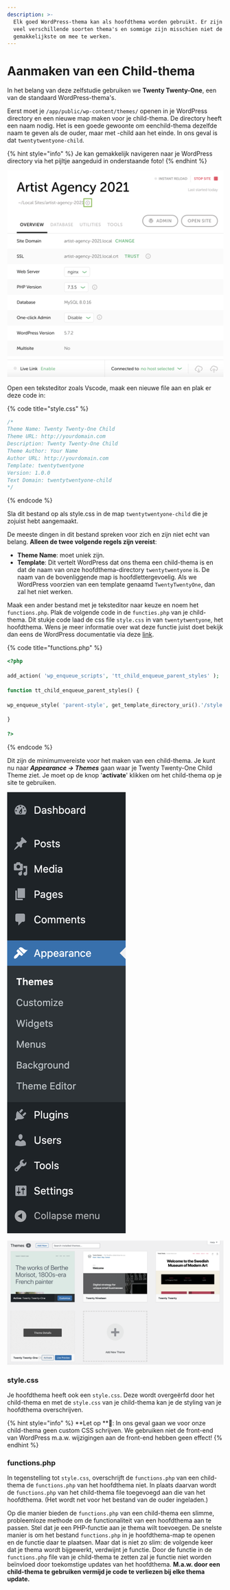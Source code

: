 ```yaml
---
description: >-
  Elk goed WordPress-thema kan als hoofdthema worden gebruikt. Er zijn echter
  veel verschillende soorten thema's en sommige zijn misschien niet de
  gemakkelijkste om mee te werken.
---
```


# Aanmaken van een Child-thema

In het belang van deze zelfstudie gebruiken we **Twenty Twenty-One**, een van de standaard WordPress-thema's.

Eerst moet je `/app/public/wp-content/themes/` openen in je WordPress directory en een nieuwe map maken voor je child-thema. De directory heeft een naam nodig. Het is een goede gewoonte om een ​​child-thema dezelfde naam te geven als de ouder, maar met -child aan het einde. In ons geval is dat `twentytwentyone-child`.

{% hint style="info" %}
Je kan gemakkelijk navigeren naar je WordPress directory via het pijltje aangeduid in onderstaande foto! 
{% endhint %}

![](<../../.gitbook/assets/image (10).png>)

Open een teksteditor zoals Vscode, maak een nieuwe file aan en plak er deze code in:

{% code title="style.css" %}
```css
/*
Theme Name: Twenty Twenty-One Child
Theme URL: http://yourdomain.com
Description: Twenty Twenty-One Child
Theme Author: Your Name
Author URL: http://yourdomain.com
Template: twentytwentyone
Version: 1.0.0
Text Domain: twentytwentyone-child
*/
```
{% endcode %}

Sla dit bestand op als style.css in de map `twentytwentyone-child` die je zojuist hebt aangemaakt.

De meeste dingen in dit bestand spreken voor zich en zijn niet echt van belang. **Alleen de twee volgende regels zijn vereist**:

* **Theme Name**: moet uniek zijn.
* **Template**: Dit vertelt WordPress dat ons thema een child-thema is en dat de naam van onze hoofdthema-directory `twentytwentyone` is. De naam van de bovenliggende map is hoofdlettergevoelig. Als we WordPress voorzien van een template genaamd `TwentyTwentyOne`, dan zal het niet werken.

Maak een ander bestand met je teksteditor naar keuze en noem het `functions.php`. Plak de volgende code in de `functies.php` van je child-thema. Dit stukje code laad de css file `style.css` in van `twentytwentyone`, het hoofdthema. Wens je meer informatie over wat deze functie juist doet bekijk dan eens de WordPress documentatie via deze [link](https://developer.wordpress.org/themes/advanced-topics/child-themes/).

{% code title="functions.php" %}
```php
<?php

add_action( 'wp_enqueue_scripts', 'tt_child_enqueue_parent_styles' );

function tt_child_enqueue_parent_styles() {

wp_enqueue_style( 'parent-style', get_template_directory_uri().'/style.css' );

}

?>
```
{% endcode %}

Dit zijn de minimumvereiste voor het maken van een child-thema. Je kunt nu naar _**Appearance -> Themes**_ gaan waar je Twenty Twenty-One Child Theme ziet. Je moet op de knop '**activate**' klikken om het child-thema op je site te gebruiken.

![](<../../.gitbook/assets/image (12).png>)

![](<../../.gitbook/assets/image (11).png>)

### style.css

Je hoofdthema heeft ook een `style.css`. Deze wordt overgeërfd door het child-thema en met de `style.css` van je child-thema kan je de styling van je hoofdthema overschrijven. 

{% hint style="info" %}
**Let op **👀: In ons geval gaan we voor onze child-thema geen custom CSS schrijven. We gebruiken niet de front-end van WordPress m.a.w. wijzigingen aan de front-end hebben geen effect!
{% endhint %}

### functions.php

In tegenstelling tot `style.css`, overschrijft de `functions.php` van een child-thema de `functions.php` van het hoofdthema niet. In plaats daarvan wordt de `functions.php` van het child-thema file toegevoegd aan die van het hoofdthema. (Het wordt net voor het bestand van de ouder ingeladen.)

Op die manier bieden de `functions.php` van een child-thema een slimme, probleemloze methode om de functionaliteit van een hoofdthema aan te passen. Stel dat je een PHP-functie aan je thema wilt toevoegen. De snelste manier is om het bestand `functions.php` in je hoofdthema-map te openen en de functie daar te plaatsen. Maar dat is niet zo slim: de volgende keer dat je thema wordt bijgewerkt, verdwijnt je functie. Door de functie in de `functions.php` file van je child-thema te zetten zal je functie niet worden beïnvloed door toekomstige updates van het hoofdthema. **M.a.w. door een child-thema te gebruiken vermijd je code te verliezen bij elke thema update.**
